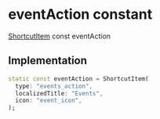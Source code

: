 


# eventAction constant







[ShortcutItem](https:pub.dev/documentation/quick_actions_platform_interface/1.0.4/types_types/ShortcutItem-class.html) const eventAction
  







## Implementation

```dart
static const eventAction = ShortcutItem(
  type: "events_action",
  localizedTitle: "Events",
  icon: "event_icon",
);
```







